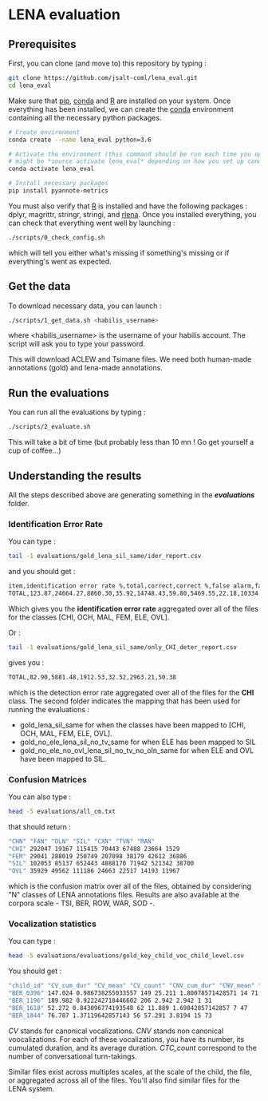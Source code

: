 # LENA evaluation

## Prerequisites

First, you can clone (and move to) this repository by typing :

```bash
git clone https://github.com/jsalt-coml/lena_eval.git
cd lena_eval
```

Make sure that [pip](https://pypi.org/project/pip/), [conda](https://docs.conda.io/en/latest/) and [R](https://www.r-project.org/) are installed on your system.
Once everything has been installed, we can create the [conda](https://docs.conda.io/en/latest/) environment containing all the necessary python packages.

```bash
# Create environment
conda create --name lena_eval python=3.6

# Activate the environment (this command should be run each time you open a new terminal !)
# might be *source activate lena_eval* depending on how you set up conda
conda activate lena_eval

# Install necessary packages
pip install pyannote-metrics
```

You must also verify that [R](https://www.r-project.org/) is installed and have the following packages : dplyr, magrittr, stringr, stringi, and [rlena](https://github.com/HomeBankCode/rlena).
Once you installed everything, you can check that everything went well by launching :

```bash
./scripts/0_check_config.sh
```

which will tell you either what's missing if something's missing or if everything's went as expected.

## Get the data

To download necessary data, you can launch :

```bash
./scripts/1_get_data.sh <habilis_username>
```

where <habilis_username> is the username of your habilis account. 
The script will ask you to type your password.

This will download ACLEW and Tsimane files. 
We need both human-made annotations (gold) and lena-made annotations.

## Run the evaluations

You can run all the evaluations by typing :

```bash
./scripts/2_evaluate.sh
```

This will take a bit of time (but probably less than 10 mn ! Go get yourself a cup of coffee...)

## Understanding the results

All the steps described above are generating something in the _**evaluations**_ folder.

### Identification Error Rate 

You can type : 

```bash
tail -1 evaluations/gold_lena_sil_same/ider_report.csv
```

and you should get :

```bash
item,identification error rate %,total,correct,correct %,false alarm,false alarm %,missed detection,missed detection %,confusion,confusion %
TOTAL,123.87,24664.27,8860.30,35.92,14748.43,59.80,5469.55,22.18,10334.42,41.90
```

Which gives you the **identification error rate** aggregated over all of the files for the classes [CHI, OCH, MAL, FEM, ELE, OVL].

Or : 

```bash
tail -1 evaluations/gold_lena_sil_same/only_CHI_deter_report.csv
```

gives you :

```bash
TOTAL,82.90,5881.48,1912.53,32.52,2963.21,50.38
```

which is the detection error rate aggregated over all of the files for the **CHI** class.
The second folder indicates the mapping that has been used for running the evaluations :

- gold_lena_sil_same for when the classes have been mapped to [CHI, OCH, MAL, FEM, ELE, OVL].
- gold_no_ele_lena_sil_no_tv_same for when ELE has been mapped to SIL
- gold_no_ele_no_ovl_lena_sil_no_tv_no_oln_same for when ELE and OVL have been mapped to SIL.

### Confusion Matrices
You can also type :

```bash
head -5 evaluations/all_cm.txt
```

that should return :

```bash
"CHN" "FAN" "OLN" "SIL" "CXN" "TVN" "MAN"
"CHI" 292047 19167 115415 70443 67488 23664 1529
"FEM" 29041 288019 250749 207098 38179 42612 36886
"SIL" 102053 85137 652443 4888170 71942 521342 38700
"OVL" 35929 49562 111186 24663 22517 14193 11967
```

which is the confusion matrix over all of the files, obtained by considering "N" classes of LENA annotations files.
Results are also available at the corpora scale - TSI, BER, ROW, WAR, SOD -.

### Vocalization statistics

You can type :

```bash
head -5 evaluations/evaluations/gold_key_child_voc_child_level.csv
```

You should get :

```bash
"child_id" "CV_cum_dur" "CV_mean" "CV_count" "CNV_cum_dur" "CNV_mean" "CNV_count" "CTC_count"
"BER_0396" 147.024 0.986738255033557 149 25.211 1.80078571428571 14 71
"BER_1196" 189.982 0.922242718446602 206 2.942 2.942 1 31
"BER_1618" 52.272 0.843096774193548 62 11.889 1.69842857142857 7 47
"BER_1844" 76.787 1.37119642857143 56 57.291 3.8194 15 73
```

*CV* stands for canonical vocalizations.
*CNV* stands non canonical voocalizations.
For each of these vocalizations, you have its number, its cumulated duration, and its average duration.
*CTC_count* correspond to the number of conversational turn-takings.

Similar files exist across multiples scales, at the scale of the child, the file, or aggregated across all of the files.
You'll also find similar files for the LENA system.